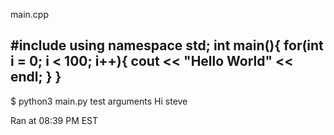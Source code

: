 main.cpp

#include <iostream>
using namespace std;
int main(){
  for(int i = 0; i < 100; i++){
    cout << "Hello World" << endl;
  }
}
----------
$ python3 main.py test arguments
Hi steve

Ran at 08:39 PM EST
